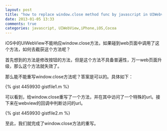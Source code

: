 ```yaml
---
layout: post
title: "how to replace window.close method func by javascript in UIWebview"
date: 2013-01-05 13:33
comments: true
categories: javascript, UIWebView,iPhone,iOS,Cocoa
---
```


iOS中的UIWebView不能响应window.close方法，如果碰到web页面中调用了这个方法，如何去截获这个方法呢？
<!-- more -->

首先想到的方法是修改按钮的方法，但是这个方法不具备普遍性，万一web页面升级，那么这个方法就失效了。

那么能不能重写window.close方法呢？答案是可以的。具体如下：

{% gist 4459930 gistfile1.m %}

可以看到，给window.close重写了一个方法，并在其中访问了一个特殊的url。接下来在webview的回调中判断访问的url。

{% gist 4459930 gistfile2.m %}

至此，我们就完成了window.close方法的重写。

